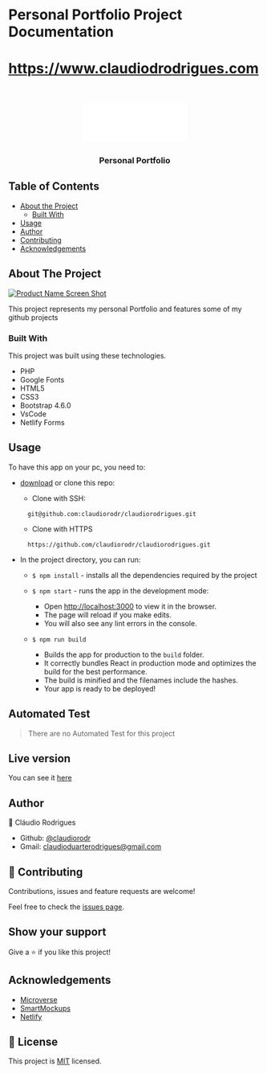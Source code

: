 # Personal Portfolio Project Documentation
# https://www.claudiodrodrigues.com


<!-- PROJECT LOGO -->
<br />
<p align="center">
  <!-- <a href="https://github.com/rammazzoti2000/personal_portfolio"> -->
    <img src="https://github.com/claudiorodr/claudiorodrigues/blob/master/claudio-dark.png" alt="Logo"  height="80">
  <!-- </a> -->

  <h3 align="center">Personal Portfolio</h3>

</p>

<!-- TABLE OF CONTENTS -->
## Table of Contents

* [About the Project](#about-the-project)
  * [Built With](#built-with)
* [Usage](#usage)
* [Author](#author)
* [Contributing](#contributing)
* [Acknowledgements](#acknowledgements)

<!-- ABOUT THE PROJECT -->
## About The Project

[![Product Name Screen Shot][product-screenshot]](https://github.com/claudiorodr/claudiorodrigues/blob/master/screenshot.png)

This project represents my personal Portfolio and features some of my github projects

### Built With
This project was built using these technologies.
* PHP
* Google Fonts
* HTML5
* CSS3
* Bootstrap 4.6.0
* VsCode
* Netlify Forms

## Usage

To have this app on your pc, you need to:
* [download](https://github.com/rammazzoti2000/personal_portfolio/archive/development.zip) or clone this repo:
  - Clone with SSH:
  ```
    git@github.com:claudiorodr/claudiorodrigues.git
  ```
  - Clone with HTTPS
  ```
    https://github.com/claudiorodr/claudiorodrigues.git
  ```

* In the project directory, you can run:

  - `$ npm install` - installs all the dependencies required by the project

  - `$ npm start` - runs the app in the development mode:
    - Open [http://localhost:3000](http://localhost:3000) to view it in the browser.
    - The page will reload if you make edits.
    - You will also see any lint errors in the console.

  - `$ npm run build`
    - Builds the app for production to the `build` folder.
    - It correctly bundles React in production mode and optimizes the build for the best performance.
    - The build is minified and the filenames include the hashes.
    - Your app is ready to be deployed!

## Automated Test
  > There are no Automated Test for this project

<!-- LIVE VERSION -->
## Live version

You can see it [here](https://www.claudiodrodrigues.com/)

<!-- CONTACT -->
## Author
👤 Cláudio Rodrigues

- Github: [@claudiorodr](https://github.com/claudiorodr)
- Gmail: claudioduarterodrigues@gmail.com

## :handshake: Contributing
Contributions, issues and feature requests are welcome!

Feel free to check the [issues page](https://github.com/claudiorodr/claudiorodrigues/issues).

## Show your support

Give a :star: if you like this project!

<!-- ACKNOWLEDGEMENTS -->
## Acknowledgements
* [Microverse](https://www.microverse.org/)
* [SmartMockups](https://smartmockups.com/)
* [Netlify](https://www.netlify.com/)

<!-- MARKDOWN LINKS & IMAGES -->
<!-- https://www.markdownguide.org/basic-syntax/#reference-style-links -->
[contributors-shield]: https://img.shields.io/github/contributors/rammazzoti2000/personal_portfolio.svg?styles/default/yes.svg
[contributors-url]: https://github.com/rammazzoti2000/personal_portfolio/graphs/contributors
[forks-shield]: https://img.shields.io/github/forks/rammazzoti2000/personal_portfolio.svg?styles/default/yes.svg
[forks-url]: https://github.com/rammazzoti2000/personal_portfolio/network/members
[stars-shield]: https://img.shields.io/github/stars/rammazzoti2000/personal_portfolio.svg?styles/default/yes.svg
[stars-url]: https://github.com/rammazzoti2000/personal_portfolio/stargazers
[issues-shield]: https://img.shields.io/github/issues/rammazzoti2000/personal_portfolio.svg?styles/default/yes.svg
[issues-url]: https://github.com/rammazzoti2000/personal_portfolio/issues
[netlify-shield]: https://api.netlify.com/api/v1/badges/f88e03cf-ec7b-4593-ac9b-54e4dabffa33/deploy-status
[netlify-url]: https://app.netlify.com/sites/alex-bangau/deploys
[product-screenshot]: public/images/screenshot.png

## 📝 License

This project is [MIT](https://opensource.org/licenses/MIT) licensed.
